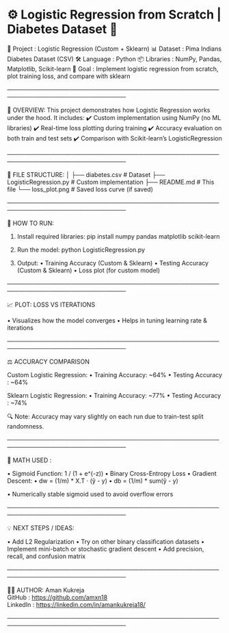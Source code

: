 # ⚙️ Logistic Regression from Scratch | Diabetes Dataset 🧠

📁 Project       : Logistic Regression (Custom + Sklearn)
📊 Dataset       : Pima Indians Diabetes Dataset (CSV)
🛠️ Language      : Python
📦 Libraries     : NumPy, Pandas, Matplotlib, Scikit-learn
🎯 Goal          : Implement logistic regression from scratch, plot training loss, and compare with sklearn

──────────────────────────────────────────────────────────────────────────────

📌 OVERVIEW:
This project demonstrates how Logistic Regression works under the hood.
It includes:
   ✔️ Custom implementation using NumPy (no ML libraries)
   ✔️ Real-time loss plotting during training
   ✔️ Accuracy evaluation on both train and test sets
   ✔️ Comparison with Scikit-learn’s LogisticRegression

──────────────────────────────────────────────────────────────────────────────

📂 FILE STRUCTURE:
│
├── diabetes.csv                 # Dataset
├── LogisticRegression.py        # Custom implementation
├── README.md                    # This file
└── loss_plot.png                # Saved loss curve (if saved)

──────────────────────────────────────────────────────────────────────────────

🚀 HOW TO RUN:

1. Install required libraries:
   pip install numpy pandas matplotlib scikit-learn

2. Run the model:
   python LogisticRegression.py

3. Output:
   • Training Accuracy (Custom & Sklearn)
   • Testing Accuracy (Custom & Sklearn)
   • Loss plot (for custom model)

──────────────────────────────────────────────────────────────────────────────

📈 PLOT: LOSS VS ITERATIONS

• Visualizes how the model converges
• Helps in tuning learning rate & iterations

──────────────────────────────────────────────────────────────────────────────

⚖️ ACCURACY COMPARISON

Custom Logistic Regression:
   • Training Accuracy: ~64%
   • Testing Accuracy : ~64%

Sklearn Logistic Regression:
   • Training Accuracy: ~77%
   • Testing Accuracy : ~74%

🔍 Note: Accuracy may vary slightly on each run due to train-test split randomness.

──────────────────────────────────────────────────────────────────────────────

🧠 MATH USED :

• Sigmoid Function: 1 / (1 + e^(-z))
• Binary Cross-Entropy Loss
• Gradient Descent:
   • dw = (1/m) * X.T · (ŷ - y)
   • db = (1/m) * sum(ŷ - y)

• Numerically stable sigmoid used to avoid overflow errors

──────────────────────────────────────────────────────────────────────────────

💡 NEXT STEPS / IDEAS:

• Add L2 Regularization
• Try on other binary classification datasets
• Implement mini-batch or stochastic gradient descent
• Add precision, recall, and confusion matrix

──────────────────────────────────────────────────────────────────────────────

👨‍💻 AUTHOR:
Aman Kukreja  
GitHub   : https://github.com/amxn18  
LinkedIn : https://linkedin.com/in/amankukreja18/

──────────────────────────────────────────────────────────────────────────────
